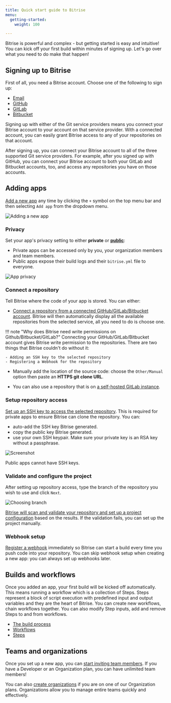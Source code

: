 ```yaml
---
title: Quick start guide to Bitrise
menu:
  getting-started:
    weight: 100

---
```

Bitrise is powerful and complex - but getting started is easy and intuitive! You can kick off your first build within minutes of signing up. Let's go over what you need to do make that happen!

## Signing up to Bitrise

First of all, you need a Bitrise account. Choose one of the following to sign up:

- [Email](/getting-started/signing-up/signing-up-with-email)
- [GitHub](/getting-started/signing-up/signing-up-with-github)
- [GitLab](/getting-started/signing-up/signing-up-with-gitlab)
- [Bitbucket](/getting-started/signing-up/signing-up-with-bitbucket)

Signing up with either of the Git service providers means you connect your Bitrise account to your account on that service provider. With a connected account, you can easily grant Bitrise access to any of your repositories on that account.

After signing up, you can connect your Bitrise account to all of the three supported Git service providers. For example, after you signed up with GitHub, you can connect your Bitrise account to both your GitLab and Bitbucket accounts, too, and access any repositories you have on those accounts.

## Adding apps

[Add a new app](/getting-started/adding-a-new-app/) any time by clicking the `+` symbol on the top menu bar and then selecting `Add app` from the dropdown menu.

![Adding a new app](/img/adding-a-new-app/add_new_app.png)

### Privacy

Set your app's privacy setting to either __private__ or [__public__](/getting-started/adding-a-new-app/public-apps):

- Private apps can be accessed only by you, your organization members and team members.
- Public apps expose their build logs and their `bitrise.yml` file to everyone.

![App privacy](/img/adding-a-new-app/app-privacy.png)

### Connect a repository

Tell Bitrise where the code of your app is stored. You can either:

- [Connect a repository from a connected GitHub/GitLab/Bitbucket account](/getting-started/adding-a-new-app/connecting-a-repository). Bitrise will then automatically display all the available repositories from the selected service, all you need to do is choose one.

!!! note "Why does Bitrise need write permissions on Github/Bitbucket/GitLab?"
    Connecting your GitHub/GitLab/Bitbucket account gives Bitrise write permission to the repositories. There are two things that Bitrise couldn't do without it:

    - Adding an SSH key to the selected repository
    - Registering a Webhook for the repository

- Manually add the location of the source code: choose the `Other/Manual` option then paste an __HTTPS git clone URL__.

- You can also use a repository that is on [a self-hosted GitLab instance](getting-started/adding-a-new-app/self-hosted-gitlab).

### Setup repository access

[Set up an SSH key to access the selected repository](/getting-started/adding-a-new-app/setting-up-ssh-keys/). This is required for private apps to ensure Bitrise can clone the repository. You can:

- auto-add the SSH key Bitrise generated.
- copy the public key Bitrise generated.
- use your own SSH keypair. Make sure your private key is an RSA key without a passphrase.

![Screenshot](/img/adding-a-new-app/bitrise_auto_add_ssh_key2.png)

Public apps cannot have SSH keys.

### Validate and configure the project

After setting up repository access, type the branch of the repository you wish to use and click `Next`.

![Choosing branch](/img/adding-a-new-app/choose-branch.png)

[Bitrise will scan and validate your repository and set up a project configuration](/getting-started/adding-a-new-app/setting-up-configuration) based on the results. If the validation fails, you can set up the project manually.

### Webhook setup

[Register a webhook](/webhooks) immediately so Bitrise can start a build every time you push code into your repository. You can skip webhook setup when creating a new app: you can always set up webhooks later.

## Builds and workflows

Once you added an app, your first build will be kicked off automatically. This means running a workflow which is a collection of Steps. Steps represent a block of script execution with predefined input and output variables and they are the heart of Bitrise. You can create new workflows, chain workflows together. You can also modify Step inputs, add and remove Steps to and from workflows.

- [The build process](/getting-started/builds-and-workflows)
- [Workflows](/getting-started/getting-started-workflows)
- [Steps](/getting-started/getting-started-steps)

## Teams and organizations

Once you set up a new app, you can [start inviting team members](/team-management/adding-a-new-team-member). If you have a Developer or an Organization plan, you can have unlimited team members!

You can also [create organizations](/team-management/creating-org) if you are on one of our Organization plans. Organizations allow you to manage entire teams quickly and effectively.